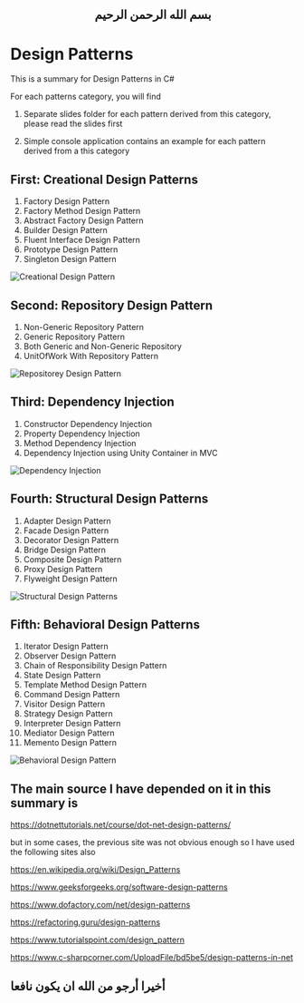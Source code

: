    
 <H2 align="center">
بسم الله الرحمن الرحيم
</h2>


# Design Patterns 

This is a summary for Design Patterns in C#

For each patterns category, you will find

1. Separate slides folder for each pattern  derived from this category, please read the slides first

2. Simple console application contains an example for each pattern derived from a this category

## First: Creational Design Patterns 

1. Factory Design Pattern
2. Factory Method Design Pattern
3. Abstract Factory Design Pattern
4. Builder Design Pattern
5. Fluent Interface Design Pattern
6. Prototype Design Pattern
7. Singleton Design Pattern

![Creational Design Pattern](https://user-images.githubusercontent.com/81900786/117321200-38b5ea80-ae8d-11eb-9e62-1f4ba615d995.png)

## Second: Repository Design Pattern 

1. Non-Generic Repository Pattern
2. Generic Repository Pattern
3. Both Generic and Non-Generic Repository
4. UnitOfWork With Repository Pattern

![Repositorey Design Pattern](https://user-images.githubusercontent.com/81900786/115156135-2c572280-a083-11eb-9a5f-958a064e2904.png)

## Third: Dependency Injection 

1. Constructor Dependency Injection
2. Property Dependency Injection
3. Method Dependency Injection
4. Dependency Injection using Unity Container in MVC

![Dependency Injection](https://user-images.githubusercontent.com/81900786/115156854-a50bae00-a086-11eb-85e5-d7ff039d3f46.png)

## Fourth: Structural Design Patterns 

1. Adapter Design Pattern
2. Facade Design Pattern
3. Decorator Design Pattern
4. Bridge Design Pattern
5. Composite Design Pattern
6. Proxy Design Pattern
7. Flyweight Design Pattern

![Structural Design Patterns](https://user-images.githubusercontent.com/81900786/120889907-c3f6dd00-c5ff-11eb-8749-e0912ee8dc45.png)

## Fifth: Behavioral Design Patterns

1. Iterator Design Pattern
2. Observer Design Pattern
3. Chain of Responsibility Design Pattern
4. State Design Pattern
5. Template Method Design Pattern
6. Command Design Pattern
7. Visitor Design Pattern
8. Strategy Design Pattern
9. Interpreter Design Pattern
10. Mediator Design Pattern
11. Memento Design Pattern

![Behavioral Design Pattern](https://user-images.githubusercontent.com/81900786/128635853-bd40b547-e62d-4776-a91e-df1ac777868f.png)


## The main source I have depended on it in this summary is

https://dotnettutorials.net/course/dot-net-design-patterns/

but in some cases, the previous site was not obvious enough so I have used  the 
following sites also

https://en.wikipedia.org/wiki/Design_Patterns

https://www.geeksforgeeks.org/software-design-patterns

https://www.dofactory.com/net/design-patterns

https://refactoring.guru/design-patterns

https://www.tutorialspoint.com/design_pattern

https://www.c-sharpcorner.com/UploadFile/bd5be5/design-patterns-in-net


## أخيرا أرجو من الله ان يكون نافعا
